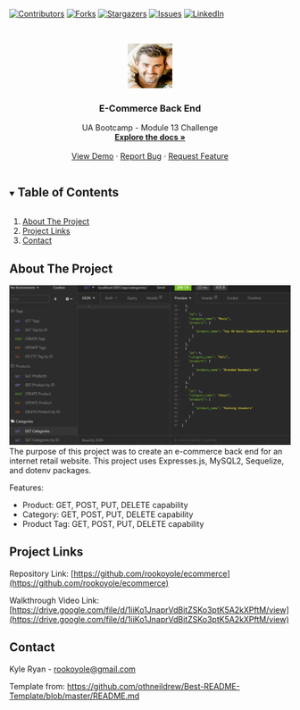 <!--
*** Thanks for checking out the Best-README-Template. If you have a suggestion
*** that would make this better, please fork the repo and create a pull request
*** or simply open an issue with the tag "enhancement".
*** Thanks again! Now go create something AMAZING! :D
***
***
***
*** To avoid retyping too much info. Do a search and replace for the following:
*** github_username, repo_name, twitter_handle, email, project_title, project_description
-->



<!-- PROJECT SHIELDS -->
<!--
*** I'm using markdown "reference style" links for readability.
*** Reference links are enclosed in brackets [ ] instead of parentheses ( ).
*** See the bottom of this document for the declaration of the reference variables
*** for contributors-url, forks-url, etc. This is an optional, concise syntax you may use.
*** https://www.markdownguide.org/basic-syntax/#reference-style-links
-->
[![Contributors][contributors-shield]][contributors-url]
[![Forks][forks-shield]][forks-url]
[![Stargazers][stars-shield]][stars-url]
[![Issues][issues-shield]][issues-url]
[![LinkedIn][linkedin-shield]][linkedin-url]



<!-- PROJECT LOGO -->
<br />
<p align="center">
  <a href="https://github.com/rookoyole/ecommerce">
    <img src="./assets/images/Profile-Pic.jpg" alt="Logo" width="80" height="80">
  </a>

  <h3 align="center">E-Commerce Back End</h3>

  <p align="center">
    UA Bootcamp - Module 13 Challenge
        <br />
        <a href="https://github.com/rookoyole/ecommerce"><strong>Explore the docs »</strong></a>
        <br />
        <br />
        <a href="https://github.com/rookoyole/ecommerce">View Demo</a>
        ·
        <a href="https://github.com/rookoyole/ecommerce/issues">Report Bug</a>
        ·
        <a href="https://github.com/rookoyole/ecommerce/issues">Request Feature</a>
  </p>
</p>



<!-- TABLE OF CONTENTS -->
<details open="open">
  <summary><h2 style="display: inline-block">Table of Contents</h2></summary>
  <ol>
    <li><a href="#about-the-project">About The Project</a></li>
    <li><a href="#project-links">Project Links</a></li>
    <li><a href="#contact">Contact</a></li>
  </ol>
</details>



<!-- ABOUT THE PROJECT -->
## About The Project

[![Product Name Screen Shot][product-screenshot]](assets/images/screenshot.png)
<br />
The purpose of this project was to create an e-commerce back end for an internet retail website. This project uses Expresses.js, MySQL2, Sequelize, and dotenv packages.

Features:
* Product: GET, POST, PUT, DELETE capability
* Category: GET, POST, PUT, DELETE capability
* Product Tag: GET, POST, PUT, DELETE capability

<!-- PROJECT LINKS -->
## Project Links

Repository Link: [https://github.com/rookoyole/ecommerce](https://github.com/rookoyole/ecommerce)

Walkthrough Video Link: [https://drive.google.com/file/d/1iiKo1JnaprVdBitZSKo3ptK5A2kXPftM/view](https://drive.google.com/file/d/1iiKo1JnaprVdBitZSKo3ptK5A2kXPftM/view)

<!-- CONTACT -->
## Contact

Kyle Ryan - rookoyole@gmail.com

Template from: https://github.com/othneildrew/Best-README-Template/blob/master/README.md

<!-- MARKDOWN LINKS & IMAGES -->
<!-- https://www.markdownguide.org/basic-syntax/#reference-style-links -->
[contributors-shield]: https://img.shields.io/github/contributors/rookoyole/ecommerce.svg?style=for-the-badge
[contributors-url]: https://github.com/rookoyole/ecommerce/graphs/contributors
[forks-shield]: https://img.shields.io/github/forks/rookoyole/ecommerce.svg?style=for-the-badge
[forks-url]: https://github.com/rookoyole/ecommerce/network/members
[stars-shield]: https://img.shields.io/github/stars/rookoyole/ecommerce.svg?style=for-the-badge
[stars-url]: https://github.com/rookoyole/ecommerce/stargazers
[issues-shield]: https://img.shields.io/github/issues/rookoyole/ecommerce.svg?style=for-the-badge
[issues-url]: https://github.com/rookoyole/ecommerce/issues
[linkedin-shield]: https://img.shields.io/badge/-LinkedIn-black.svg?style=for-the-badge&logo=linkedin&colorB=555
[linkedin-url]: www.linkedin.com/in/kyle-ryan-5b526023
[product-screenshot]: assets/images/screenshot.png